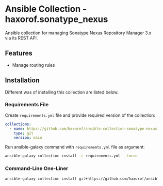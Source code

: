 # Ansible Collection - haxorof.sonatype_nexus

Ansible collection for managing Sonatype Nexus Repository Manager 3.x via its REST API.

## Features

* Manage routing rules

## Installation

Different was of installing this collection are listed below.

### Requirements File

Create `requirements.yml` file and provide required version of the collection:

```yaml
collections:
  - name: https://github.com/haxorof/ansible-collection-sonatype-nexus.git
    type: git
    version: main
```

Run ansible-galaxy command with `requirements.yml` file as argument:

```bash
ansible-galaxy collection install -r requirements.yml --force
```

### Command-Line One-Liner

```bash
ansible-galaxy collection install git+https://github.com/haxorof/ansible-collection-sonatype-nexus.git
```
